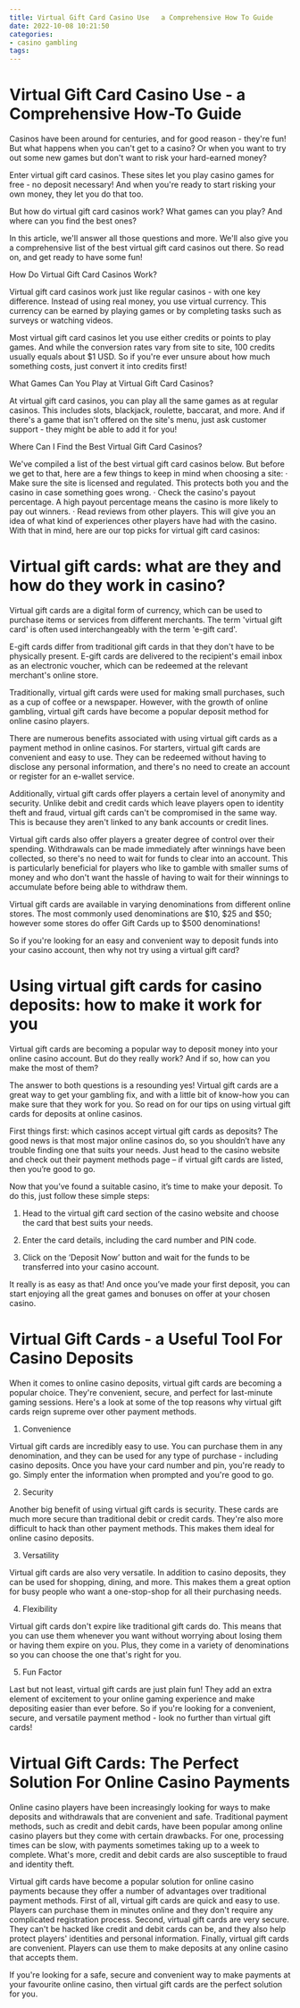 ```yaml
---
title: Virtual Gift Card Casino Use   a Comprehensive How To Guide 
date: 2022-10-08 10:21:50
categories:
- casino gambling
tags:
---
```



#  Virtual Gift Card Casino Use - a Comprehensive How-To Guide 

Casinos have been around for centuries, and for good reason - they're fun! But what happens when you can't get to a casino? Or when you want to try out some new games but don't want to risk your hard-earned money?

Enter virtual gift card casinos. These sites let you play casino games for free - no deposit necessary! And when you're ready to start risking your own money, they let you do that too.

But how do virtual gift card casinos work? What games can you play? And where can you find the best ones?

In this article, we'll answer all those questions and more. We'll also give you a comprehensive list of the best virtual gift card casinos out there. So read on, and get ready to have some fun!

How Do Virtual Gift Card Casinos Work? 

Virtual gift card casinos work just like regular casinos - with one key difference. Instead of using real money, you use virtual currency. This currency can be earned by playing games or by completing tasks such as surveys or watching videos.

Most virtual gift card casinos let you use either credits or points to play games. And while the conversion rates vary from site to site, 100 credits usually equals about $1 USD. So if you're ever unsure about how much something costs, just convert it into credits first!

What Games Can You Play at Virtual Gift Card Casinos? 

At virtual gift card casinos, you can play all the same games as at regular casinos. This includes slots, blackjack, roulette, baccarat, and more. And if there's a game that isn't offered on the site's menu, just ask customer support - they might be able to add it for you!

Where Can I Find the Best Virtual Gift Card Casinos? 

We've compiled a list of the best virtual gift card casinos below. But before we get to that, here are a few things to keep in mind when choosing a site: 
· Make sure the site is licensed and regulated. This protects both you and the casino in case something goes wrong. · Check the casino's payout percentage. A high payout percentage means the casino is more likely to pay out winners. · Read reviews from other players. This will give you an idea of what kind of experiences other players have had with the casino. With that in mind, here are our top picks for virtual gift card casinos: 









#  Virtual gift cards: what are they and how do they work in casino? 

Virtual gift cards are a digital form of currency, which can be used to purchase items or services from different merchants. The term 'virtual gift card' is often used interchangeably with the term 'e-gift card'. 

E-gift cards differ from traditional gift cards in that they don't have to be physically present. E-gift cards are delivered to the recipient's email inbox as an electronic voucher, which can be redeemed at the relevant merchant's online store. 

Traditionally, virtual gift cards were used for making small purchases, such as a cup of coffee or a newspaper. However, with the growth of online gambling, virtual gift cards have become a popular deposit method for online casino players. 

There are numerous benefits associated with using virtual gift cards as a payment method in online casinos. For starters, virtual gift cards are convenient and easy to use. They can be redeemed without having to disclose any personal information, and there's no need to create an account or register for an e-wallet service. 

Additionally, virtual gift cards offer players a certain level of anonymity and security. Unlike debit and credit cards which leave players open to identity theft and fraud, virtual gift cards can't be compromised in the same way. This is because they aren't linked to any bank accounts or credit lines. 

Virtual gift cards also offer players a greater degree of control over their spending. Withdrawals can be made immediately after winnings have been collected, so there's no need to wait for funds to clear into an account. This is particularly beneficial for players who like to gamble with smaller sums of money and who don't want the hassle of having to wait for their winnings to accumulate before being able to withdraw them. 

Virtual gift cards are available in varying denominations from different online stores. The most commonly used denominations are $10, $25 and $50; however some stores do offer Gift Cards up to $500 denominations! 

 So if you're looking for an easy and convenient way to deposit funds into your casino account, then why not try using a virtual gift card?

#  Using virtual gift cards for casino deposits: how to make it work for you 

Virtual gift cards are becoming a popular way to deposit money into your online casino account. But do they really work? And if so, how can you make the most of them?

The answer to both questions is a resounding yes! Virtual gift cards are a great way to get your gambling fix, and with a little bit of know-how you can make sure that they work for you. So read on for our tips on using virtual gift cards for deposits at online casinos.

First things first: which casinos accept virtual gift cards as deposits? The good news is that most major online casinos do, so you shouldn’t have any trouble finding one that suits your needs. Just head to the casino website and check out their payment methods page – if virtual gift cards are listed, then you’re good to go.

Now that you’ve found a suitable casino, it’s time to make your deposit. To do this, just follow these simple steps:

1) Head to the virtual gift card section of the casino website and choose the card that best suits your needs.

2) Enter the card details, including the card number and PIN code.

3) Click on the ‘Deposit Now’ button and wait for the funds to be transferred into your casino account.

It really is as easy as that! And once you’ve made your first deposit, you can start enjoying all the great games and bonuses on offer at your chosen casino.

#  Virtual Gift Cards - a Useful Tool For Casino Deposits 

When it comes to online casino deposits, virtual gift cards are becoming a popular choice. They're convenient, secure, and perfect for last-minute gaming sessions. Here's a look at some of the top reasons why virtual gift cards reign supreme over other payment methods.

1. Convenience

Virtual gift cards are incredibly easy to use. You can purchase them in any denomination, and they can be used for any type of purchase - including casino deposits. Once you have your card number and pin, you're ready to go. Simply enter the information when prompted and you're good to go.

2. Security

Another big benefit of using virtual gift cards is security. These cards are much more secure than traditional debit or credit cards. They're also more difficult to hack than other payment methods. This makes them ideal for online casino deposits.

3. Versatility

Virtual gift cards are also very versatile. In addition to casino deposits, they can be used for shopping, dining, and more. This makes them a great option for busy people who want a one-stop-shop for all their purchasing needs.

4. Flexibility

Virtual gift cards don't expire like traditional gift cards do. This means that you can use them whenever you want without worrying about losing them or having them expire on you. Plus, they come in a variety of denominations so you can choose the one that's right for you.

5. Fun Factor

Last but not least, virtual gift cards are just plain fun! They add an extra element of excitement to your online gaming experience and make depositing easier than ever before. So if you're looking for a convenient, secure, and versatile payment method - look no further than virtual gift cards!

#  Virtual Gift Cards: The Perfect Solution For Online Casino Payments

Online casino players have been increasingly looking for ways to make deposits and withdrawals that are convenient and safe. Traditional payment methods, such as credit and debit cards, have been popular among online casino players but they come with certain drawbacks. For one, processing times can be slow, with payments sometimes taking up to a week to complete. What's more, credit and debit cards are also susceptible to fraud and identity theft.

 Virtual gift cards have become a popular solution for online casino payments because they offer a number of advantages over traditional payment methods. First of all, virtual gift cards are quick and easy to use. Players can purchase them in minutes online and they don't require any complicated registration process. Second, virtual gift cards are very secure. They can't be hacked like credit and debit cards can be, and they also help protect players' identities and personal information. Finally, virtual gift cards are convenient. Players can use them to make deposits at any online casino that accepts them.

If you're looking for a safe, secure and convenient way to make payments at your favourite online casino, then virtual gift cards are the perfect solution for you.